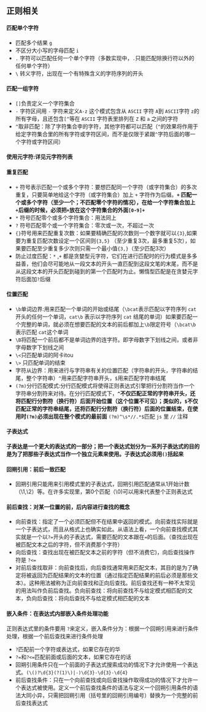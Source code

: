 ## 正则相关

#### 匹配单个字符

* 匹配多个结果 `g`
* 不区分大小写的字母匹配 `i`
* `.` 字符可以匹配任何一个单个字符（多数实现中，`.`只能匹配除换行符以外的任何单个字符）
* `\` 转义字符，出现在一个有特殊含义的字符序列的开头

#### 匹配一组字符

* `[]`负责定义一个字符集合
* `-` 字符区间用 `-` 字符来定义`A-z` 这个模式包含从 `ASCII` 字符 `A`到 `ASCII`字符 `z`的所有字母，且还包含`[^`等在 `ASCII` 字符表里排列在 `Z` 和 `a` 之间的字符
* `^`取非匹配：除了字符集合李的字符，其他字符都可以匹配（`^`的效果将作用于给定字符集合里的所有字符或字符区间，而不是仅限于紧跟`^`字符后面的哪一个字符或字符区间）

#### 使用元字符:详见元字符列表

#### 重复匹配

* `+` 符号表示匹配一个或多个字符：要想匹配同一个字符（或字符集合）的多次重复，只要简单地给这个字符（或字符集合）加上 `+` 字符作为后缀。**`+` 匹配一个或多个字符（至少一个；不匹配零个字符的情况），在给一个字符集合加上`+`后缀的时候，必须把`+`放在这个字符集合的外面`[0-9]+`**
* `*` 符号匹配零个或多个字符集合：用法同上
* `?` 符号匹配零个或一个字符集合：零次或一次，不超过一次
* `{}`符号用来匹配重复次数：如果要精确匹配的次数则一个数字就可以`{3}`,如果要为重复匹配次数设定一个区间则`{3,5}` （至少重复3次，最多重复5次），如果要匹配至少重复多少次则只需一个最小值`{3,}`（至少匹配3次）
* 防止过度匹配：`*` ,`+` 都是贪婪型元字符，它们在进行匹配时的行为模式是多多益善，他们会尽可能地从一段文本的开头一直匹配到这段文笔的末尾，而不是从这段文本的开头匹配到碰到的第一个匹配时为止。懒惰型匹配是在贪婪元字符后面加`?`后缀

#### 位置匹配

* `\b`单词边界:用来匹配一个单词的开始或结尾（`\bcat`表示匹配以字符序列 `cat` 开头的任何一个单词，`cat\b` 表示以字符序列 `cat` 结尾的单词）如果要匹配一个完整的单词，就必须在想要匹配的文本的前后都加上`\b`限定符号（`\bcat\b`表示匹配 `cat`这个单词
* `\B`将匹配一个前后都不是单词边界的连字符。即字母数字下划线之间，或者非字母数字下划线之间
* `\<`只匹配单词的阿卡itou
* `\>` 只匹配单词的结束
* 字符从边界：用来进行与字符串有关的位置匹配（字符串的开头，字符串的结尾，整个字符串）`^`用来匹配字符串开头，`$`用来匹配字符串结尾
* `(?m)`分行匹配模式:分行匹配模式将使得正则表达式引擎把行分割符当作一个字符串分割符来对待。在分行匹配模式下，**`^`不仅匹配正常的字符串开头，还将匹配行分割符（换行符）后面开始位置（这个位置不可见）；类似的，`$`不仅匹配正常的字符串结尾，还将匹配行分割符（换行符）后面的位置结束，在使用时`(?m)`必须出现在整个模式的最前面** `(?m)^\s*//.*$`匹配 `js` 里 `//` 注释

#### 子表达式

**子表达是一个更大的表达式的一部分；把一个表达式划分为一系列子表达式的目的是为了把那些子表达式当作一个独立元素来使用。子表达式必须用`()`括起来**

#### 回朔引用：前后一致匹配

* 回朔引用只能用来引用模式里的子表达式，回朔引用匹配通常从1开始计数（\1,\2）等。在许多实现里，第0个匹配（\0)可以用来代表整个正则表达式

#### 前后查找：对某一位置的前，后内容进行查找的概念

* 向前查找：指定了一个必须匹配但不在结果中返回的模式。向前查找实际就是一个子表达式，而且从格式上也确实如此。从语法上看，一个向前查找模式其实就是一个以`?=`开头的子表达式，需要匹配的文本跟在`=`的后面。（查找出现在被匹配文本之后的字符，但不消费那个字符）
* 向后查找：查找出现在被匹配文本之前的字符（但不消费它)，向后查找操作符是 `?<=`
* 对前后查找取非：向前查找后，向后查找通常用来匹配文本，其目的是为了确定将被返回为匹配结果的文本的位置（通过指定匹配结果的前后必须是那些文本）。这种用法被称为正向前查找和正向后查找。前后查找还有一种不太常见的用法叫作负前后查找。负向前查找：将向前查找不与给定模式相匹配的文本，负向后查找：将向后查找不与给定模式相匹配的文本

#### 嵌入条件：在表达式内部嵌入条件处理功能

正则表达式里的条件要用 `?`来定义，嵌入条件分为：根据一个回朔引用来进行条件处理，根据一个前后查找来进行条件处理

* `?`匹配前一个字符或表达式，如果它存在的华
* `?=`和`?<=`匹配前面或后面的文本，如果它存在的话
* 回朔引用条件只在一个前面的子表达式搜索成功的情况下才允许使用一个表达式。`(\()?\d{3}(?(1)\)|-)\d{3}-\d{3}-\d{4}`
* 前后查找条件：只在一个向前查找或向后查找操作取得成功的情况下才允许一个表达式被使用。定义一个前后查找条件的语法与定义一个回朔引用条件的语法大同小异，只需把回朔引用（括号里的回朔引用编号）替换为一个完整的前后查找表达式